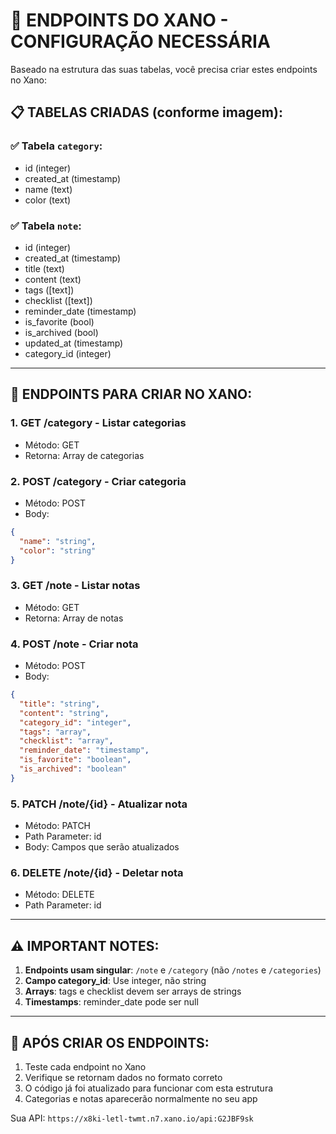 # 🔧 ENDPOINTS DO XANO - CONFIGURAÇÃO NECESSÁRIA

Baseado na estrutura das suas tabelas, você precisa criar estes endpoints no Xano:

## 📋 TABELAS CRIADAS (conforme imagem):

### ✅ Tabela `category`:
- id (integer)
- created_at (timestamp)  
- name (text)
- color (text)

### ✅ Tabela `note`:
- id (integer)
- created_at (timestamp)
- title (text)
- content (text)
- tags ([text])
- checklist ([text])
- reminder_date (timestamp)
- is_favorite (bool)
- is_archived (bool)
- updated_at (timestamp)
- category_id (integer)

---

## 🔗 ENDPOINTS PARA CRIAR NO XANO:

### 1. **GET /category** - Listar categorias
- Método: GET
- Retorna: Array de categorias

### 2. **POST /category** - Criar categoria
- Método: POST
- Body:
```json
{
  "name": "string",
  "color": "string"
}
```

### 3. **GET /note** - Listar notas
- Método: GET
- Retorna: Array de notas

### 4. **POST /note** - Criar nota
- Método: POST
- Body:
```json
{
  "title": "string",
  "content": "string",
  "category_id": "integer",
  "tags": "array",
  "checklist": "array",
  "reminder_date": "timestamp",
  "is_favorite": "boolean",
  "is_archived": "boolean"
}
```

### 5. **PATCH /note/{id}** - Atualizar nota
- Método: PATCH
- Path Parameter: id
- Body: Campos que serão atualizados

### 6. **DELETE /note/{id}** - Deletar nota
- Método: DELETE
- Path Parameter: id

---

## ⚠️ IMPORTANT NOTES:

1. **Endpoints usam singular**: `/note` e `/category` (não `/notes` e `/categories`)
2. **Campo category_id**: Use integer, não string
3. **Arrays**: tags e checklist devem ser arrays de strings
4. **Timestamps**: reminder_date pode ser null

---

## 🔄 APÓS CRIAR OS ENDPOINTS:

1. Teste cada endpoint no Xano
2. Verifique se retornam dados no formato correto
3. O código já foi atualizado para funcionar com esta estrutura
4. Categorias e notas aparecerão normalmente no seu app

Sua API: `https://x8ki-letl-twmt.n7.xano.io/api:G2JBF9sk`